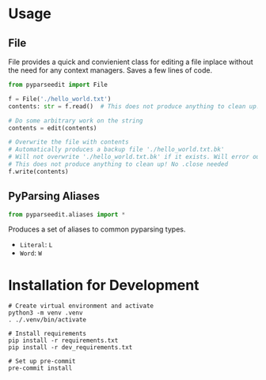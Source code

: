 # Usage

## File

File provides a quick and convienient class for editing a file inplace without the need for any context managers. Saves a few lines of code.

```python
from pyparseedit import File

f = File('./hello_world.txt')
contents: str = f.read()  # This does not produce anything to clean up! No .close needed

# Do some arbitrary work on the string
contents = edit(contents)

# Overwrite the file with contents
# Automatically produces a backup file './hello_world.txt.bk'
# Will not overwrite './hello_world.txt.bk' if it exists. Will error out.
# This does not produce anything to clean up! No .close needed
f.write(contents)
```

## PyParsing Aliases

```python
from pyparseedit.aliases import *
```

Produces a set of aliases to common pyparsing types.

* `Literal`: `L`
* `Word`: `W`

# Installation for Development

```
# Create virtual environment and activate
python3 -m venv .venv
. ./.venv/bin/activate

# Install requirements
pip install -r requirements.txt
pip install -r dev_requirements.txt

# Set up pre-commit
pre-commit install
```

